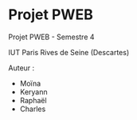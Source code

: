 # Projet PWEB
Projet PWEB - Semestre 4

IUT Paris Rives de Seine (Descartes)

Auteur :
- Moïna
- Keryann
- Raphaël
- Charles
